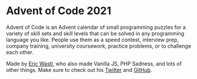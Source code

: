 # Advent of Code 2021

Advent of Code is an Advent calendar of small programming puzzles for a variety of skill sets and skill levels that can be solved in any programming language you like. People use them as a speed contest, interview prep, company training, university coursework, practice problems, or to challenge each other.

Made by [Eric Wastl](http://was.tl/), who also made Vanilla JS, PHP Sadness, and lots of other things. Make sure to check out his [Twitter](https://twitter.com/ericwastl) and [GitHub](https://github.com/topaz).

